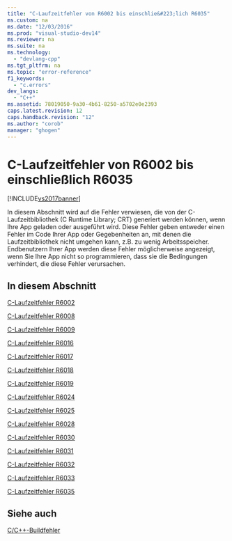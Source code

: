 ```yaml
---
title: "C-Laufzeitfehler von R6002 bis einschlie&#223;lich R6035"
ms.custom: na
ms.date: "12/03/2016"
ms.prod: "visual-studio-dev14"
ms.reviewer: na
ms.suite: na
ms.technology: 
  - "devlang-cpp"
ms.tgt_pltfrm: na
ms.topic: "error-reference"
f1_keywords: 
  - "c.errors"
dev_langs: 
  - "C++"
ms.assetid: 78019050-9a30-4b61-8250-a5702e0e2393
caps.latest.revision: 12
caps.handback.revision: "12"
ms.author: "corob"
manager: "ghogen"
---
```

# C-Laufzeitfehler von R6002 bis einschlie&#223;lich R6035
[!INCLUDE[vs2017banner](../../assembler/inline/includes/vs2017banner.md)]

In diesem Abschnitt wird auf die Fehler verwiesen, die von der C\-Laufzeitbibliothek \(C Runtime Library; CRT\) generiert werden können, wenn Ihre App geladen oder ausgeführt wird. Diese Fehler geben entweder einen Fehler im Code Ihrer App oder Gegebenheiten an, mit denen die Laufzeitbibliothek nicht umgehen kann, z.B. zu wenig Arbeitsspeicher. Endbenutzern Ihrer App werden diese Fehler möglicherweise angezeigt, wenn Sie Ihre App nicht so programmieren, dass sie die Bedingungen verhindert, die diese Fehler verursachen.  
  
## In diesem Abschnitt  
 [C\-Laufzeitfehler R6002](../../error-messages/tool-errors/c-runtime-error-r6002.md)  
  
 [C\-Laufzeitfehler R6008](../../error-messages/tool-errors/c-runtime-error-r6008.md)  
  
 [C\-Laufzeitfehler R6009](../../error-messages/tool-errors/c-runtime-error-r6009.md)  
  
 [C\-Laufzeitfehler R6016](../../error-messages/tool-errors/c-runtime-error-r6016.md)  
  
 [C\-Laufzeitfehler R6017](../../error-messages/tool-errors/c-runtime-error-r6017.md)  
  
 [C\-Laufzeitfehler R6018](../../error-messages/tool-errors/c-runtime-error-r6018.md)  
  
 [C\-Laufzeitfehler R6019](../../error-messages/tool-errors/c-runtime-error-r6019.md)  
  
 [C\-Laufzeitfehler R6024](../../error-messages/tool-errors/c-runtime-error-r6024.md)  
  
 [C\-Laufzeitfehler R6025](../../error-messages/tool-errors/c-runtime-error-r6025.md)  
  
 [C\-Laufzeitfehler R6028](../../error-messages/tool-errors/c-runtime-error-r6028.md)  
  
 [C\-Laufzeitfehler R6030](../../error-messages/tool-errors/c-runtime-error-r6030.md)  
  
 [C\-Laufzeitfehler R6031](../../error-messages/tool-errors/c-runtime-error-r6031.md)  
  
 [C\-Laufzeitfehler R6032](../../error-messages/tool-errors/c-runtime-error-r6032.md)  
  
 [C\-Laufzeitfehler R6033](../../error-messages/tool-errors/c-runtime-error-r6033.md)  
  
 [C\-Laufzeitfehler R6035](../../error-messages/tool-errors/c-runtime-error-r6035.md)  
  
## Siehe auch  
 [C\/C\+\+\-Buildfehler](../../error-messages/compiler-errors-1/c-cpp-build-errors.md)